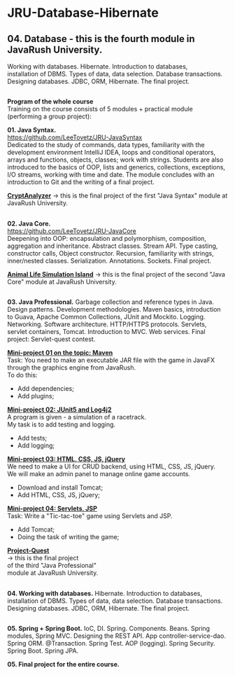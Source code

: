 # JRU-Database-Hibernate<br>

## **04. Database** - this is the fourth module in JavaRush University.<br> 
Working with databases. Hibernate. Introduction to databases, <br>
installation of DBMS. Types of data, data selection. Database transactions. <br>
Designing databases. JDBC, ORM, Hibernate. The final project.<br>

##

**Program of the whole course**<br>
Training on the course consists of 5 modules + practical module (performing a group project):<br>

**01. Java Syntax.** <br>
https://github.com/LeeTovetz/JRU-JavaSyntax<br>
Dedicated to the study of commands, data types, familiarity with the development environment IntelliJ IDEA, loops and conditional operators, arrays and functions, objects, classes; work with strings. Students are also introduced to the basics of OOP, lists and generics, collections, exceptions, I/O streams, working with time and date. The module concludes with an introduction to Git and the writing of a final project.<br>

<a href="https://github.com/LeeTovetz/ua.com.javarush.november.Kravchenko.CryptAnalyzer" >**CryptAnalyzer**</a> -> 
this is the final project of the first "Java Syntax" module at JavaRush University.<br>

## 

**02. Java Core.** <br>
https://github.com/LeeTovetz/JRU-JavaCore<br>
Deepening into OOP: encapsulation and polymorphism, composition, aggregation and inheritance. Abstract classes. Stream API. Type casting, constructor calls, Object constructor. Recursion, familiarity with strings, inner/nested classes. Serialization. Annotations. Sockets. Final project.<br>

<a href="https://github.com/LeeTovetz/ua.com.javarush.november.Kravchenko.island" >**Animal Life Simulation Island**</a> -> 
this is the final project of the second "Java Core" module at JavaRush University.<br>

##

**03. Java Professional.** Garbage collection and reference types in Java. Design patterns. Development methodologies. Maven basics, introduction to Guava, Apache Common Collections, JUnit and Mockito. Logging. Networking. Software architecture. HTTP/HTTPS protocols. Servlets, servlet containers, Tomcat. Introduction to MVC. Web services. Final project: Servlet-quest contest.<br>

<a href="https://github.com/LeeTovetz/project-maven/tree/master" >**Mini-project 01 on the topic: Maven**</a><br>
 Task: You need to make an executable JAR file with the game in JavaFX through the graphics engine from JavaRush.<br>
To do this:<br> 
- Add dependencies;
- Add plugins;<br>
 
<a href="https://github.com/LeeTovetz/hippodrome" >**Mini-project 02: JUnit5 and Log4j2**</a><br>
A program is given - a simulation of a racetrack.<br>
My task is to add testing and logging.<br>
- Add tests;
- Add logging;<br>

<a href="https://github.com/LeeTovetz/project-front/tree/master" >**Mini-project 03: HTML, CSS, JS, jQuery**</a><br>
We need to make a UI for CRUD backend, using HTML, CSS, JS, jQuery.<br> 
We will make an admin panel to manage online game accounts.<br>
- Download and install Tomcat;
- Add HTML, CSS, JS, jQuery;<br>

<a href="https://github.com/LeeTovetz/project-servlet/tree/master" >**Mini-project 04: Servlets, JSP**</a><br>
Task: Write a "Tic-tac-toe" game using Servlets and JSP.<br>
- Add Tomcat;
- Doing the task of writing the game;<br>

<a href="https://github.com/LeeTovetz/ua.javarush.november.kravchenko.quest/tree/november" >**Project-Quest**</a><br>
-> this is the final project <br>
of the third "Java Professional" <br>
module at JavaRush University.<br>

##

**04. Working with databases.** Hibernate. Introduction to databases, installation of DBMS. Types of data, data selection. Database transactions. Designing databases. JDBC, ORM, Hibernate. The final project.<br>

##

**05. Spring + Spring Boot.** IoC, DI. Spring. Components. Beans. Spring modules, Spring MVC. Designing the REST API. App controller-service-dao. Spring ORM. @Transaction. Spring Test. AOP (logging). Spring Security. Spring Boot. Spring JPA.<br>

**05. Final project for the entire course.**<br>

##
##


